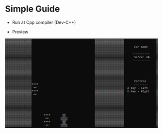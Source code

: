 # Simple Guide 

* Run at Cpp compiler (Dev-C++)

* Preview

![](https://github.com/dystaSatria/Cpp/blob/main/Mini%20Projects/carGame/Screenshot%20(873).png)
  

